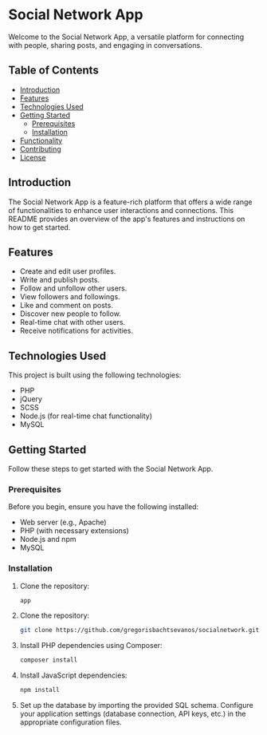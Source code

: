 # Social Network App

Welcome to the Social Network App, a versatile platform for connecting with people, sharing posts, and engaging in conversations.

## Table of Contents

- [Introduction](#introduction)
- [Features](#features)
- [Technologies Used](#technologies-used)
- [Getting Started](#getting-started)
  - [Prerequisites](#prerequisites)
  - [Installation](#installation)
- [Functionality](#functionality)
- [Contributing](#contributing)
- [License](#license)

## Introduction

The Social Network App is a feature-rich platform that offers a wide range of functionalities to enhance user interactions and connections. This README provides an overview of the app's features and instructions on how to get started.

## Features

- Create and edit user profiles.
- Write and publish posts.
- Follow and unfollow other users.
- View followers and followings.
- Like and comment on posts.
- Discover new people to follow.
- Real-time chat with other users.
- Receive notifications for activities.

## Technologies Used

This project is built using the following technologies:

- PHP
- jQuery
- SCSS
- Node.js (for real-time chat functionality)
- MySQL
## Getting Started

Follow these steps to get started with the Social Network App.

### Prerequisites

Before you begin, ensure you have the following installed:

- Web server (e.g., Apache)
- PHP (with necessary extensions)
- Node.js and npm
- MySQL

### Installation

1. Clone the repository:

   ```bash
   app

2. Clone the repository:

   ```bash
   git clone https://github.com/gregorisbachtsevanos/socialnetwork.git

3. Install PHP dependencies using Composer:

   ```bash
   composer install

4. Install JavaScript dependencies:

   ```bash
   npm install

5. Set up the database by importing the provided SQL schema.
Configure your application settings (database connection, API keys, etc.) in the appropriate configuration files.


